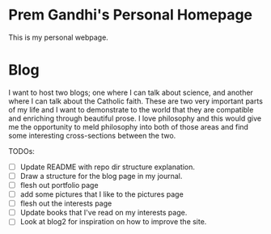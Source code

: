 # Prem Gandhi's Personal Homepage
This is my personal webpage.
 
# Blog
I want to host two blogs; one where I can talk about science, and another where I can talk about the Catholic faith. These are two very important parts of my life and I want to demonstrate to the world that they are compatible and enriching through beautiful prose. I love philosophy and this would give me the opportunity to meld philosophy into both of those areas and find some interesting cross-sections between the two. 

TODOs:
- [ ] Update README with repo dir structure explanation. 
- [ ] Draw a structure for the blog page in my journal.
- [ ] flesh out portfolio page
- [ ] add some pictures that I like to the pictures page
- [ ] flesh out the interests page
- [ ] Update books that I've read on my interests page.
- [ ] Look at blog2 for inspiration on how to improve the site.